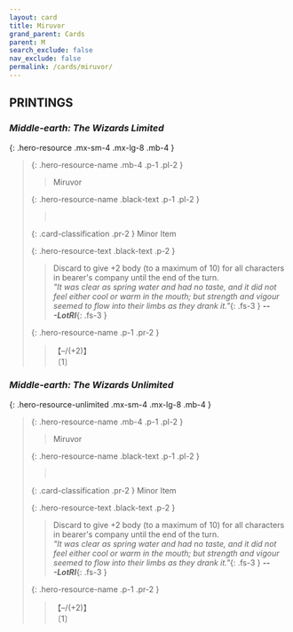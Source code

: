 ```yaml
---
layout: card
title: Miruvor
grand_parent: Cards
parent: M
search_exclude: false
nav_exclude: false
permalink: /cards/miruvor/
---
```


## PRINTINGS


### _Middle-earth: The Wizards Limited_

{: .hero-resource .mx-sm-4 .mx-lg-8 .mb-4 }
> {: .hero-resource-name .mb-4 .p-1 .pl-2 }
> > <div class="card-mp"></div>
> > <div class="card-name">Miruvor</div>
>
> {: .hero-resource-name .black-text .p-1 .pl-2 }
> > &nbsp;
>
> {: .card-classification .pr-2 }
> Minor Item
>
> {: .hero-resource-text .black-text .p-2 }
> > Discard to give +2 body (to a maximum of 10) for all characters in bearer's company until the end of the turn. <br>_"It was clear as spring water and had no taste, and it did not feel either cool or warm in the mouth; but strength and vigour seemed to flow into their limbs as they drank it."_{: .fs-3 } ***---&#65279;LotRI***{: .fs-3 } 
> 
> {: .hero-resource-name .p-1 .pr-2 }
> > <div class="card-shield">【&ndash;/(+2)】</div>
> > <div class="card-corruption">〔1〕</div>

### _Middle-earth: The Wizards Unlimited_

{: .hero-resource-unlimited .mx-sm-4 .mx-lg-8 .mb-4 }
> {: .hero-resource-name .mb-4 .p-1 .pl-2 }
> > <div class="card-mp"></div>
> > <div class="card-name">Miruvor</div>
>
> {: .hero-resource-name .black-text .p-1 .pl-2 }
> > &nbsp;
>
> {: .card-classification .pr-2 }
> Minor Item
>
> {: .hero-resource-text .black-text .p-2 }
> > Discard to give +2 body (to a maximum of 10) for all characters in bearer's company until the end of the turn. <br>_"It was clear as spring water and had no taste, and it did not feel either cool or warm in the mouth; but strength and vigour seemed to flow into their limbs as they drank it."_{: .fs-3 } ***---&#65279;LotRI***{: .fs-3 } 
> 
> {: .hero-resource-name .p-1 .pr-2 }
> > <div class="card-shield">【&ndash;/(+2)】</div>
> > <div class="card-corruption">〔1〕</div>
